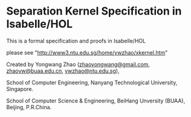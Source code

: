 # Separation Kernel Specification in Isabelle/HOL
This is a formal specification and proofs in Isabelle/HOL

please see "http://www3.ntu.edu.sg/home/ywzhao/xkernel.htm"

Created by Yongwang Zhao (zhaoyongwang@gmail.com, zhaoyw@buaa.edu.cn, ywzhao@ntu.edu.sg), 

School of Computer Engineering, Nanyang Technological University, Singapore.

School of Computer Science & Engineering, BeiHang Unversity (BUAA), Beijing, P.R.China.
